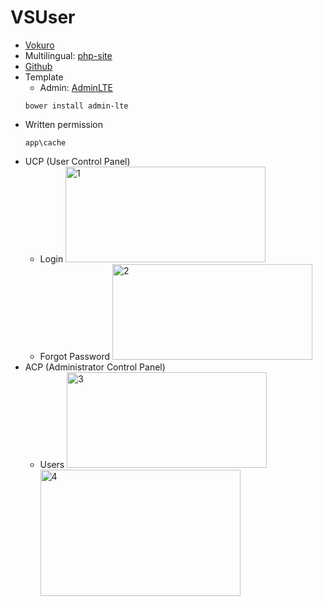 # VSUser
* [Vokuro](http://goo.gl/iSyAtT)
* Multilingual: [php-site](http://goo.gl/RMBza9)
* [Github](https://github.com/leonguyen/VSUser)
* Template
    * Admin: [AdminLTE](http://almsaeedstudio.com/)
    ```
    bower install admin-lte
    ```
* Written permission
    ```
    app\cache
    ```
* UCP (User Control Panel)
    * Login
<a href="https://www.flickr.com/photos/31031464@N03/14696591618" title="1 by Leo Nguyen, on Flickr"><img src="https://farm4.staticflickr.com/3920/14696591618_f7cc92b3c9_n.jpg" width="320" height="153" alt="1"></a>
    * Forgot Password
<a href="https://www.flickr.com/photos/31031464@N03/14880741654" title="2 by Leo Nguyen, on Flickr"><img src="https://farm6.staticflickr.com/5556/14880741654_5c2c7785a1_n.jpg" width="320" height="153" alt="2"></a>
* ACP (Administrator Control Panel)
    * Users
<a href="https://www.flickr.com/photos/31031464@N03/14881692461" title="3 by Leo Nguyen, on Flickr"><img src="https://farm4.staticflickr.com/3890/14881692461_80dd420647_n.jpg" width="320" height="153" alt="3"></a>
<a href="https://www.flickr.com/photos/31031464@N03/14861978496" title="4 by Leo Nguyen, on Flickr"><img src="https://farm4.staticflickr.com/3926/14861978496_68193241b9_n.jpg" width="320" height="202" alt="4"></a>
